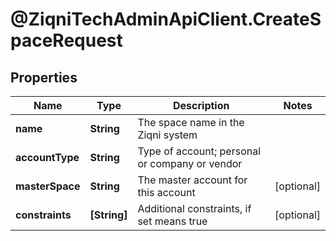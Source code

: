 # @ZiqniTechAdminApiClient.CreateSpaceRequest

## Properties

Name | Type | Description | Notes
------------ | ------------- | ------------- | -------------
**name** | **String** | The space name in the Ziqni system | 
**accountType** | **String** | Type of account; personal or company or vendor | 
**masterSpace** | **String** | The master account for this account | [optional] 
**constraints** | **[String]** | Additional constraints, if set means true | [optional] 


